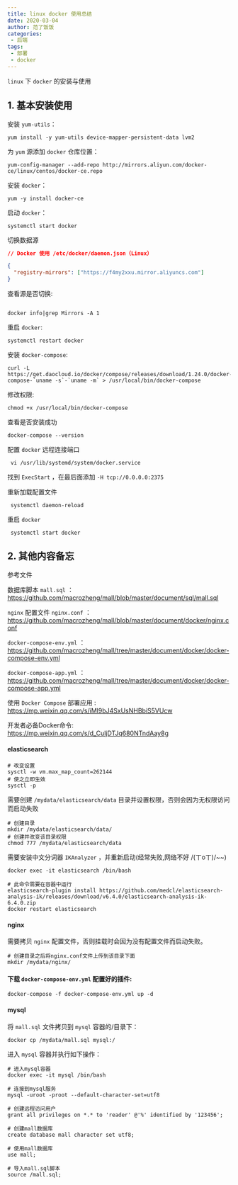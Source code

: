 ```yaml
---
title: linux docker 使用总结
date: 2020-03-04
author: 范了饭饭
categories:
 - 后端
tags: 
 - 部署
 - docker
---
```


`linux` 下 `docker` 的安装与使用

## 1. 基本安装使用
安装 `yum-utils`：
```
yum install -y yum-utils device-mapper-persistent-data lvm2
```

为 `yum` 源添加 `docker` 仓库位置：
```
yum-config-manager --add-repo http://mirrors.aliyun.com/docker-ce/linux/centos/docker-ce.repo

```
安装 `docker`：
```
yum -y install docker-ce

```
启动 `docker`：
```
systemctl start docker
```


切换数据源
```json
// Docker 使用 /etc/docker/daemon.json（Linux）

{
  "registry-mirrors": ["https://f4my2xxu.mirror.aliyuncs.com"]
}
```
查看源是否切换:
```

docker info|grep Mirrors -A 1
```

重启 `docker`:
```
systemctl restart docker
```

安装 `docker-compose`:
```
curl -L https://get.daocloud.io/docker/compose/releases/download/1.24.0/docker-compose-`uname -s`-`uname -m` > /usr/local/bin/docker-compose
```
修改权限:
```
chmod +x /usr/local/bin/docker-compose
```
查看是否安装成功
```
docker-compose --version
```

配置 `docker` 远程连接端口
```shell
 vi /usr/lib/systemd/system/docker.service
```

 找到 `ExecStart` ，在最后面添加 `-H tcp://0.0.0.0:2375`

重新加载配置文件
```shell
 systemctl daemon-reload
```
 
重启 `docker`
```shell
 systemctl start docker
```


## 2. 其他内容备忘

参考文件

数据库脚本 `mall.sql` ：https://github.com/macrozheng/mall/blob/master/document/sql/mall.sql

`nginx` 配置文件 `nginx.conf` ：https://github.com/macrozheng/mall/blob/master/document/docker/nginx.conf

`docker-compose-env.yml` ：https://github.com/macrozheng/mall/tree/master/document/docker/docker-compose-env.yml

`docker-compose-app.yml` ：https://github.com/macrozheng/mall/tree/master/document/docker/docker-compose-app.yml

使用 `Docker Compose` 部署应用 : https://mp.weixin.qq.com/s/iMl9bJ4SxUsNHBbiS5VUcw

开发者必备Docker命令: https://mp.weixin.qq.com/s/d_CuljDTJq680NTndAay8g
#### elasticsearch

```shell
# 改变设置
sysctl -w vm.max_map_count=262144
# 使之立即生效
sysctl -p
```
需要创建 `/mydata/elasticsearch/data` 目录并设置权限，否则会因为无权限访问而启动失败
```shell
# 创建目录
mkdir /mydata/elasticsearch/data/
# 创建并改变该目录权限
chmod 777 /mydata/elasticsearch/data
```

需要安装中文分词器 `IKAnalyzer` ，并重新启动(经常失败,网络不好 /(ㄒoㄒ)/~~)

```shell
docker exec -it elasticsearch /bin/bash

# 此命令需要在容器中运行
elasticsearch-plugin install https://github.com/medcl/elasticsearch-analysis-ik/releases/download/v6.4.0/elasticsearch-analysis-ik-6.4.0.zip
docker restart elasticsearch

```

#### nginx

需要拷贝 `nginx` 配置文件，否则挂载时会因为没有配置文件而启动失败。
```
# 创建目录之后将nginx.conf文件上传到该目录下面
mkdir /mydata/nginx/

```

#### 下载 `docker-compose-env.yml` 配置好的插件:
```
docker-compose -f docker-compose-env.yml up -d

```

#### mysql


将 `mall.sql` 文件拷贝到 `mysql` 容器的/目录下：

```
docker cp /mydata/mall.sql mysql:/

```

进入 `mysql` 容器并执行如下操作：

```shell
# 进入mysql容器
docker exec -it mysql /bin/bash

# 连接到mysql服务
mysql -uroot -proot --default-character-set=utf8

# 创建远程访问用户
grant all privileges on *.* to 'reader' @'%' identified by '123456';

# 创建mall数据库
create database mall character set utf8;

# 使用mall数据库
use mall;

# 导入mall.sql脚本
source /mall.sql;

```

